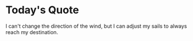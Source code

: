 # Today's Quote

I can't change the direction of the wind, but I can adjust my sails to always reach my destination.
